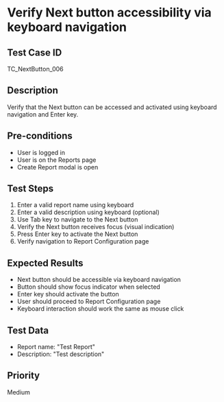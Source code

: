 # Verify Next button accessibility via keyboard navigation

## Test Case ID
TC_NextButton_006

## Description
Verify that the Next button can be accessed and activated using keyboard navigation and Enter key.

## Pre-conditions
- User is logged in
- User is on the Reports page
- Create Report modal is open

## Test Steps
1. Enter a valid report name using keyboard
2. Enter a valid description using keyboard (optional)
3. Use Tab key to navigate to the Next button
4. Verify the Next button receives focus (visual indication)
5. Press Enter key to activate the Next button
6. Verify navigation to Report Configuration page

## Expected Results
- Next button should be accessible via keyboard navigation
- Button should show focus indicator when selected
- Enter key should activate the button
- User should proceed to Report Configuration page
- Keyboard interaction should work the same as mouse click

## Test Data
- Report name: "Test Report"
- Description: "Test description"

## Priority
Medium